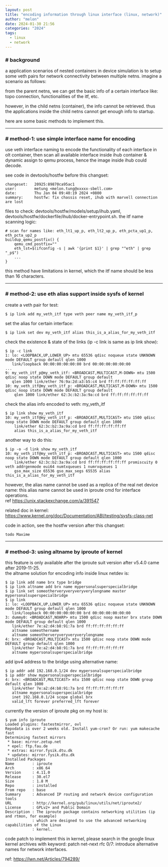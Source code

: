 ```yaml
---
layout: post
title: "encoding information through linux interface (linux, network)"
author: "melon"
date: 2024-01-30 21:56
categories: "2024"
tags:
  - linux
  - network
---
```


### # background
a application scenarios of nested containers in device simulation is to setup
some veth pairs for network connectivity between multiple netns. imagine a scenario as follows:

from the parent netns, we can get the basic info of a certain interface like:
topo connection, functionalities of the itf, etc.

however, in the child netns (container), the info cannot be retrieved. thus the applications
inside the child netns cannot get enough info to startup.

here are some basic methods to implement this.

<hr>

### # method-1: use simple interface name for encoding
use veth interface naming to encode the functionality of each interface in olt container,
then scan all available interface inside ihub container & dynamic assign to qemu process,
hence the image inside ihub could decode.

see code in devtools/hostfw before this changset:
```text
changeset:   20925:89870ca95ac1
user:        metung <melon.tung@xxxxx-sbell.com>
date:        Thu Jan 04 09:40:19 2024 +0800
summary:     hostfw: fix chassis reset, ihub with marvell connection are lost
```
files to check: devtools/hostfw/models/setup/ihub.yaml, devtools/hostfw/dockerfile/ihub/docker-entrypoint.sh.
the itf name scanning logic:
```text
# scan for names like: eth_lt1_up_p, eth_lt2_up_p, eth_pcta_up1_p, eth_pcta_up2_p
buildup_qemu_postfix() {
    qemu_cmd_postfix=""
    eth_lst=$(ifconfig -s | awk '{print $1}' | grep "^eth" | grep "_p$")
    ...
}
```
this method have limitations in kernel, which the itf name should be less than 16 characters.

<hr>

### # method-2: use eth alias support inside sysfs of kernel
create a veth pair for test:
```text
$ ip link add my_veth_itf type veth peer name my_veth_itf_p
```

set the alias for certain interface:
```text
$ ip link set dev my_veth_itf alias this_is_a_alias_for_my_veth_itf
```

check the existence & state of the links (ip -c link is same as ip link show):
```text
$ ip -c link
1: lo: <LOOPBACK,UP,LOWER_UP> mtu 65536 qdisc noqueue state UNKNOWN mode DEFAULT group default qlen 1000
   link/loopback 00:00:00:00:00:00 brd 00:00:00:00:00:00
...
9: my_veth_itf_p@my_veth_itf: <BROADCAST,MULTICAST,M-DOWN> mtu 1500 qdisc noop state DOWN mode DEFAULT group default
   qlen 1000 link/ether 76:9a:2d:a3:b5:c4 brd ff:ff:ff:ff:ff:ff
10: my_veth_itf@my_veth_itf_p: <BROADCAST,MULTICAST,M-DOWN> mtu 1500 qdisc noop state DOWN mode DEFAULT group default
    qlen 1000 link/ether 62:3c:b2:3a:9a:cd brd ff:ff:ff:ff:ff:ff
```

check the alias info encoded to veth: my_veth_itf
```text
$ ip link show my_veth_itf
10: my_veth_itf@my_veth_itf_p: <BROADCAST,MULTICAST> mtu 1500 qdisc noop state DOWN mode DEFAULT group default qlen 1000
    link/ether 62:3c:b2:3a:9a:cd brd ff:ff:ff:ff:ff:ff
    alias this_is_a_alias_for_my_veth_itf
```

another way to do this:
```text
$ ip -o -d link show my_veth_itf
10: my_veth_itf@my_veth_itf_p: <BROADCAST,MULTICAST> mtu 1500 qdisc noop state DOWN mode DEFAULT group default qlen 1000
    link/ether 62:3c:b2:3a:9a:cd brd ff:ff:ff:ff:ff:ff promiscuity 0 veth addrgenmode eui64 numtxqueues 1 numrxqueues 1
    gso_max_size 65536 gso_max_segs 65535 alias this_is_a_alias_for_my_veth_itf
```
however, the alias name cannot be used as a replica of the real net device name: this alias name cannot
be used in iproute cmd for interface operations.  
ref https://unix.stackexchange.com/a/391547

related doc in kernel: https://www.kernel.org/doc/Documentation/ABI/testing/sysfs-class-net

code in action, see the hostfw version after this changset:
```text
todo Maxime
```

<hr>

### # method-3: using altname by iproute of kernel
this feature is only available after the iproute suit version after v5.4.0 came after 2019-11-25.  
the altname solution for encoding info inside linux netdev is:
```text
$ ip link add name brx type bridge
$ ip link altname add brx name mypersonalsuperspecialbridge
$ ip link set someotherveryveryveryverylongname master mypersonalsuperspecialbridge
$ ip link
1: lo: <LOOPBACK,UP,LOWER_UP> mtu 65536 qdisc noqueue state UNKNOWN mode DEFAULT group default qlen 1000
   link/loopback 00:00:00:00:00:00 brd 00:00:00:00:00:00
3: dummy0: <BROADCAST,NOARP> mtu 1500 qdisc noop master brx state DOWN mode DEFAULT group default qlen 1000
   link/ether 7e:a2:d4:b8:91:7a brd ff:ff:ff:ff:ff:ff
   altname someothername
   altname someotherveryveryveryverylongname
4: brx: <BROADCAST,MULTICAST> mtu 1500 qdisc noop state DOWN mode DEFAULT group default qlen 1000
   link/ether 7e:a2:d4:b8:91:7a brd ff:ff:ff:ff:ff:ff
   altname mypersonalsuperspecialbridge
```
add ipv4 address to the bridge using alternative name:
```text
$ ip addr add 192.168.0.1/24 dev mypersonalsuperspecialbridge
$ ip addr show mypersonalsuperspecialbridge
4: brx: <BROADCAST,MULTICAST> mtu 1500 qdisc noop state DOWN group default qlen 1000
   link/ether 7e:a2:d4:b8:91:7a brd ff:ff:ff:ff:ff:ff
   altname mypersonalsuperspecialbridge
   inet 192.168.0.1/24 scope global brx
   valid_lft forever preferred_lft forever
```

currently the version of iproute pkg on my host is:
```text
$ yum info iproute
Loaded plugins: fastestmirror, ovl
Repodata is over 2 weeks old. Install yum-cron? Or run: yum makecache fast
Determining fastest mirrors
 * base: mirror.zetup.net
 * epel: ftp.fau.de
 * extras: mirror.fysik.dtu.dk
 * updates: mirror.fysik.dtu.dk
Installed Packages
Name        : iproute
Arch        : x86_64
Version     : 4.11.0
Release     : 30.el7
Size        : 1.8 M
Repo        : installed
From repo   : base
Summary     : Advanced IP routing and network device configuration tools
URL         : http://kernel.org/pub/linux/utils/net/iproute2/
License     : GPLv2+ and Public Domain
Description : The iproute package contains networking utilities (ip and rtmon, for example)
            : which are designed to use the advanced networking capabilities of the Linux
            : kernel.
```
code patch to implement this in kernel, please search in the google linux kernel archives with keyword:
patch net-next rfc 0/7: introduce alternative names for network interfaces.

ref: https://lwn.net/Articles/794289/
